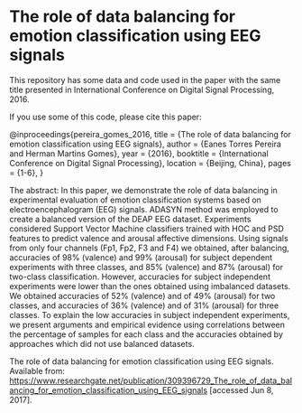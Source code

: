 # The role of data balancing for emotion classification using EEG signals

This repository has some data and code used in the paper with the same title presented in International Conference on Digital Signal Processing, 2016.

If you use some of this code, please cite this paper:

@inproceedings{pereira_gomes_2016,
  title = {The role of data balancing for emotion classification using EEG signals},
  author       = {Eanes Torres Pereira and Herman Martins Gomes},
  year         = {2016},
  booktitle    = {International Conference on Digital Signal Processing},
  location     = {Beijing, China},
  pages        = {1-6},
}

The abstract: In this paper, we demonstrate the role of data balancing in experimental evaluation of emotion classification systems based on electroencephalogram (EEG) signals. ADASYN method was employed to create a balanced version of the DEAP EEG dataset. Experiments considered Support Vector Machine classifiers trained with HOC and PSD features to predict valence and arousal affective dimensions. Using signals from only four channels (Fp1, Fp2, F3 and F4) we obtained, after balancing, accuracies of 98% (valence) and 99% (arousal) for subject dependent experiments with three classes, and 85% (valence) and 87% (arousal) for two-class classification. However, accuracies for subject independent experiments were lower than the ones obtained using imbalanced datasets. We obtained accuracies of 52% (valence) and of 49% (arousal) for two classes, and accuracies of 36% (valence) and of 31% (arousal) for three classes. To explain the low accuracies in subject independent experiments, we present arguments and empirical evidence using correlations between the percentage of samples for each class and the accuracies obtained by approaches which did not use balanced datasets. 

The role of data balancing for emotion classification using EEG signals. Available from: https://www.researchgate.net/publication/309396729_The_role_of_data_balancing_for_emotion_classification_using_EEG_signals [accessed Jun 8, 2017].
